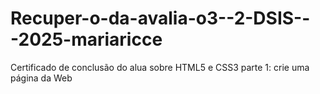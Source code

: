 # Recuper-o-da-avalia-o3--2-DSIS---2025-mariaricce
Certificado de conclusão do alua sobre HTML5 e CSS3 parte 1: crie uma página da Web
